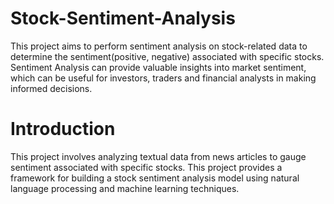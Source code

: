 # Stock-Sentiment-Analysis
This project aims to perform sentiment analysis on stock-related data to determine the sentiment(positive, negative) associated with specific stocks. Sentiment Analysis can provide valuable insights into market sentiment, which can be useful for investors, traders and financial analysts in making informed decisions.
# Introduction
This project involves analyzing textual data from news articles to gauge sentiment associated with specific stocks. This project provides a framework for building a stock sentiment analysis model using natural language processing and machine learning techniques.
